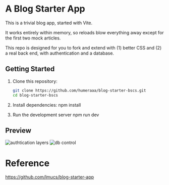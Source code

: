 # A Blog Starter App

This is a trivial blog app, started with Vite.

It works entirely within memory, so reloads blow everything away except for the first two mock articles.

This repo is designed for you to fork and extend with (1) better CSS and (2) a real back end, with authentication and a database.

##  Getting Started

1. Clone this repository:
   ```sh
   git clone https://github.com/humeraaa/blog-starter-bscs.git
   cd blog-starter-bscs

2. Install dependencies:
     npm install

3. Run the development server
    npm run dev

## Preview
![authtication layers](assets/firebase_layers_auth.png)
![db control](assets/firebase_layers_db.png)

# Reference
https://github.com/lmucs/blog-starter-app
